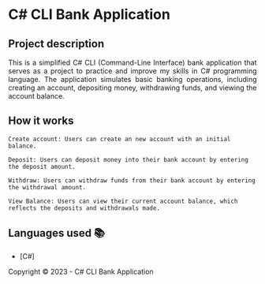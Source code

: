 ﻿<h1>C# CLI Bank Application</h1> 

## Project description

<p align="justify">
    This is a simplified C# CLI (Command-Line Interface) bank application that serves as a project to practice and improve my skills in C# programming language. The application simulates basic banking operations, including creating an account, depositing money, withdrawing funds, and viewing the account balance.
</p>

## How it works

<p align="justify">

    Create account: Users can create an new account with an initial balance.

    Deposit: Users can deposit money into their bank account by entering the deposit amount.

    Withdraw: Users can withdraw funds from their bank account by entering the withdrawal amount.

    View Balance: Users can view their current account balance, which reflects the deposits and withdrawals made.

</p>

## Languages used :books:

- [C#]

Copyright :copyright: 2023 - C# CLI Bank Application
